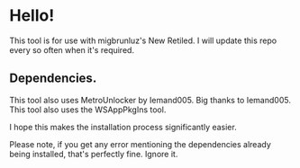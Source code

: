 # Hello!
This tool is for use with migbrunluz's New Retiled. I will update this repo every so often when it's required.
## Dependencies.
This tool also uses MetroUnlocker by Iemand005. Big thanks to Iemand005.
This tool also uses the WSAppPkgIns tool.

I hope this makes the installation process significantly easier.

Please note, if you get any error mentioning the dependencies already being installed, that's perfectly fine. Ignore it.
